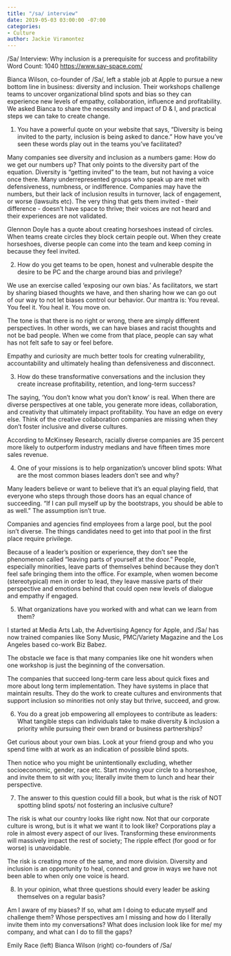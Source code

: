 ```yaml
---
title: "/sa/ interview"
date: 2019-05-03 03:00:00 -07:00
categories:
- Culture
author: Jackie Viramontez
---
```



/Sa/ Interview: Why inclusion is a prerequisite for success and profitability 
Word Count: 1040
https://www.say-space.com/

Bianca Wilson, co-founder of /Sa/, left a stable job at Apple to pursue a new bottom line in business: diversity and inclusion. Their workshops challenge teams to uncover organizational blind spots and bias so they can experience new levels of empathy, collaboration, influence and profitability. We asked Bianca to share the necessity and impact of D & I, and practical steps we can take to create change.  

1. You have a powerful quote on your website that says, “Diversity is being invited to the party, inclusion is being asked to dance.” How have you’ve seen these words play out in the teams you’ve facilitated?

Many companies see diversity and inclusion as a numbers game: How do we get our numbers up? That only points to the diversity part of the equation. Diversity is “getting invited” to the team, but not having a voice once there. Many underrepresented groups who speak up are met with defensiveness, numbness, or indifference. Companies may have the numbers, but their lack of inclusion results in turnover, lack of engagement, or worse (lawsuits etc). The very thing that gets them invited - their difference - doesn’t have space to thrive; their voices are not heard and their experiences are not validated. 

Glennon Doyle has a quote about creating horseshoes instead of circles. When teams create circles they block certain people out. When they create horseshoes, diverse people can come into the team and keep coming in because they feel invited. 

2. How do you get teams to be open, honest and vulnerable despite the desire to be PC and the charge around bias and privilege?

We use an exercise called ‘exposing our own bias.’ As facilitators, we start by sharing biased thoughts we have, and then sharing how we can go out of our way to not let biases control our behavior. Our mantra is: You reveal. You feel it. You heal it. You move on. 

The tone is that there is no right or wrong, there are simply different perspectives. In other words, we can have biases and racist thoughts and not be bad people. When we come from that place, people can say what has not felt safe to say or feel before.

Empathy and curiosity are much better tools for creating vulnerability, accountability and ultimately healing than defensiveness and disconnect.

3. How do these transformative conversations and the inclusion they create increase profitability, retention, and long-term success? 

The saying, ‘You don’t know what you don’t know’ is real. When there are diverse perspectives at one table, you generate more ideas, collaboration, and creativity that ultimately impact profitability. You have an edge on every else. Think of the creative collaboration companies are missing when they don’t foster inclusive and diverse cultures. 

According to McKinsey Research, racially diverse companies are 35 percent more likely to outperform industry medians and have fifteen times more sales revenue.
 
4. One of your missions is to help organization’s uncover blind spots: What are the most common biases leaders don’t see and why? 

Many leaders believe or want to believe that it’s an equal playing field, that everyone who steps through those doors has an equal chance of succeeding. “If I can pull myself up by the bootstraps, you should  be able to as well.” The assumption isn’t true. 

Companies and agencies find employees from a large pool, but the pool isn’t diverse. The things candidates need to get into that pool in the first place require privilege.

Because of a leader’s position or experience, they don’t see the phenomenon called “leaving parts of yourself at the door.” People, especially minorities, leave parts of themselves behind because they don’t feel safe bringing them into the office. For example, when women become (stereotypical) men in order to lead, they leave massive parts of their perspective and emotions behind that could open new levels of dialogue and empathy if engaged.

5. What organizations have you worked with and what can we learn from them? 

I started at Media Arts Lab, the Advertising Agency for Apple, and /Sa/ has now trained companies like Sony Music, PMC/Variety Magazine and the Los Angeles based co-work Biz Babez.

The obstacle we face is that many companies like one hit wonders when one workshop is just the beginning of the conversation. 

The companies that succeed long-term care less about quick fixes and more about long term implementation. They have systems in place that maintain results. They do the work to create cultures and environments that support inclusion so minorities not only stay but thrive, succeed, and grow.

6. You do a great job empowering all employees to contribute as leaders: What tangible steps can individuals take to make diversity & inclusion a priority while pursuing their own brand or business partnerships?

Get curious about your own bias. Look at your friend group and who you spend time with at work as an indication of possible blind spots. 

Then notice who you might be unintentionally excluding, whether socioeconomic, gender, race etc. Start moving your circle to a horseshoe, and invite them to sit with you; literally invite them to lunch and hear their perspective. 

7. The answer to this question could fill a book, but what is the risk of NOT spotting blind spots/ not fostering an inclusive culture?

The risk is what our country looks like right now. Not that our corporate culture is wrong, but is it what we want it to look like? Corporations play a role in almost every aspect of our lives. Transforming these environments will massively impact the rest of society; The ripple effect (for good or for worse) is unavoidable. 

The risk is creating more of the same, and more division. Diversity and inclusion is an opportunity to heal, connect and grow in ways we have not been able to when only one voice is heard. 

8. In your opinion, what three questions should every leader be asking themselves on a regular basis?

Am I aware of my biases? If so, what am I doing to educate myself and challenge them?
Whose perspectives am I missing and how do I literally invite them into my conversations?
What does inclusion look like for me/ my company, and what can I do to fill the gaps? 

Emily Race (left) Bianca Wilson (right) co-founders of /Sa/
